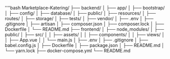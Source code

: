 ''''bash
Marketplace-Katering/
├── backend/
│   ├── app/
│   ├── bootstrap/
│   ├── config/
│   ├── database/
│   ├── public/
│   ├── resources/
│   ├── routes/
│   ├── storage/
│   ├── tests/
│   ├── vendor/
│   ├── .env
│   ├── .gitignore
│   ├── artisan
│   ├── composer.json
│   ├── composer.lock
│   ├── Dockerfile
│   └── README.md
├── frontend/
│   ├── node_modules/
│   ├── public/
│   ├── src/
│   │   ├── assets/
│   │   ├── components/
│   │   ├── views/
│   │   ├── App.vue
│   │   └── main.js
│   ├── .env
│   ├── .gitignore
│   ├── babel.config.js
│   ├── Dockerfile
│   ├── package.json
│   ├── README.md
│   └── yarn.lock
├── docker-compose.yml
└── README.md
````
